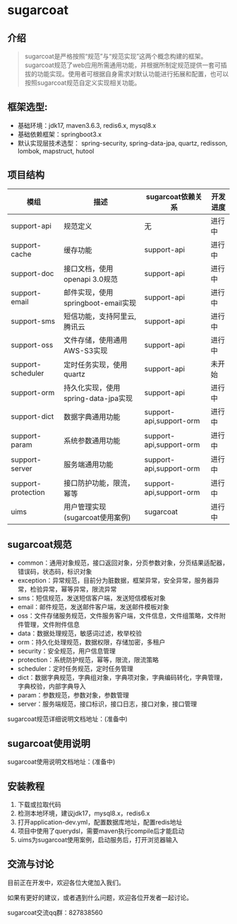 # sugarcoat

## 介绍

>sugarcoat是严格按照“规范”与“规范实现”这两个概念构建的框架。sugarcoat规范了web应用所需通用功能，并根据所制定规范提供一套可插拔的功能实现。使用者可根据自身需求对默认功能进行拓展和配置，也可以按照sugarcoat规范自定义实现相关功能。

## 框架选型:

- 基础环境：jdk17, maven3.6.3, redis6.x, mysql8.x
- 基础依赖框架：springboot3.x
- 默认实现层技术选型： spring-security, spring-data-jpa, quartz, redisson, lombok, mapstruct, hutool

## 项目结构

| 模组                 | 描述                        | sugarcoat依赖关系           | 开发进度 |
|--------------------|---------------------------|-------------------------|------|
| support-api        | 规范定义                      | 无                       | 进行中  |
| support-cache      | 缓存功能                      | support-api             | 进行中  |
| support-doc        | 接口文档，使用openapi 3.0规范      | support-api             | 进行中  |
| support-email      | 邮件实现，使用springboot-email实现 | support-api             | 进行中  |
| support-sms        | 短信功能，支持阿里云,腾讯云            | support-api             | 进行中  |
| support-oss        | 文件存储，使用通用AWS-S3实现         | support-api             | 进行中  |
| support-scheduler  | 定时任务实现，使用quartz           | support-api             | 未开始  |
| support-orm        | 持久化实现，使用spring-data-jpa实现 | support-api             | 进行中  |
| support-dict       | 数据字典通用功能                  | support-api,support-orm | 进行中  |
| support-param      | 系统参数通用功能                  | support-api,support-orm | 进行中  |
| support-server     | 服务端通用功能                   | support-api,support-orm | 进行中  |
| support-protection | 接口防护功能，限流，幂等              | support-api,support-orm | 进行中  |
| uims               | 用户管理实现(sugarcoat使用案例)     | sugarcoat               | 进行中  |

## sugarcoat规范

- common：通用对象规范，接口返回对象，分页参数对象，分页结果适配器，错误码，状态码，标识对象
- exception：异常规范，目前分为脏数据，框架异常，安全异常，服务器异常，检验异常，幂等异常，限流异常
- sms：短信规范，发送短信客户端，发送短信模板对象
- email：邮件规范，发送邮件客户端，发送邮件模板对象
- oss：文件存储服务规范，文件服务客户端，文件信息，文件组策略，文件附件管理，文件附件信息
- data：数据处理规范，敏感词过滤，枚举校验
- orm：持久化处理规范，数据权限，存储加密，多租户
- security：安全规范，用户信息管理
- protection：系统防护规范，幂等，限流，限流策略
- scheduler：定时任务规范，定时任务管理
- dict：数据字典规范，字典组对象，字典项对象，字典编码转化，字典管理，字典校验，内部字典导入
- param：参数规范，参数对象，参数管理
- server：服务端规范，接口标识，接口日志，接口对象，接口管理

sugarcoat规范详细说明文档地址：(准备中)

## sugarcoat使用说明

sugarcoat使用说明文档地址：(准备中)

## 安装教程

1. 下载或拉取代码
2. 检测本地环境，建议jdk17，mysql8.x，redis6.x
3. 打开application-dev.yml，配置数据库地址，配置redis地址
4. 项目中使用了querydsl，需要maven执行compile后才能启动
5. uims为sugarcoat使用案例，启动服务后，打开浏览器输入

## 交流与讨论

目前正在开发中，欢迎各位大佬加入我们。  

如果有更好的建议，或者遇到什么问题，欢迎各位开发者一起讨论。  

sugarcoat交流qq群：827838560  

